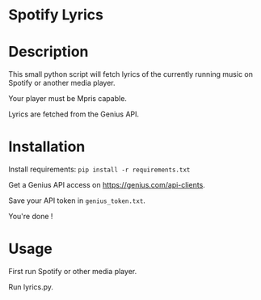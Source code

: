 # Spotify Lyrics

# Description

This small python script will fetch lyrics of the currently running music on Spotify or another media player.

Your player must be Mpris capable.

Lyrics are fetched from the Genius API.

# Installation

Install requirements: `pip install -r requirements.txt`

Get a Genius API access on https://genius.com/api-clients.

Save your API token in `genius_token.txt`.

You're done !

# Usage

First run Spotify or other media player.

Run lyrics.py.
